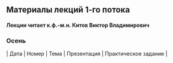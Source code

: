 ## Материалы лекций 1-го потока 
#### Лекции читает  к.ф.-м.н. Китов Виктор Владимирович

### Осень

| Дата | Номер | Тема | Презентация | Практическое задание |
